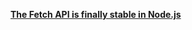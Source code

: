 [**The Fetch API is finally stable in Node.js**](https://blog.logrocket.com/fetch-api-node-js/#:~:text=and%20more%20natural.-,Cross%2Dplatform%20familiarity,functionality%20in%20a%20Node%20environment.)